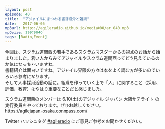 ```yaml
---
layout: post
episode: 40
title:  "アジャイルにまつわる書籍紹介と雑談"
date:   2017-06-05
mp3url: https://agileradio.github.io/media000/ar_040.mp3
mp3size: 19979846
tags: [Radio,Event]
---
```


今回は、スクラム道関西の若手であるスクラムマスダーからの視点のお話から始まりました。若い人からみてアジャイルやスクラム道関西ってどう見えているのか気になっちゃいますね。  
書籍紹介は面白いですね。アジャイル界隈の方々は本をよく読む方が多いのでいろいろ参考になります。  
そして人事採用活動の話に。組織を作っていく上で「人」に関すること（採用、評価、教育）はやはり重要なことだと感じました。  

スクラム道関西のメンバーは 6/10(土)のアジャイル ジャパン 大阪サテライト の実行委員をやっております。ぜひお越しください。  
https://agilejapan-osaka.connpass.com/  

Twitter ハッシュタグ [#agileradio](https://twitter.com/intent/tweet?hashtags=agileradio) にご意見ご参考をお聞かせください。

